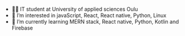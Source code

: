 - 👨‍🎓 IT student at University of applied sciences Oulu
- 👀 I’m interested in javaScript, React, React native, Python, Linux
- 🌱 I’m currently learning MERN stack, React native, Python, Kotlin and Firebase

<!---
rainov/rainov is a ✨ special ✨ repository because its `README.md` (this file) appears on your GitHub profile.
You can click the Preview link to take a look at your changes.
--->
